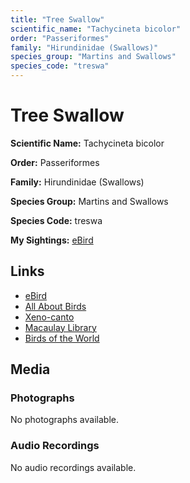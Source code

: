 ```yaml
---
title: "Tree Swallow"
scientific_name: "Tachycineta bicolor"
order: "Passeriformes"
family: "Hirundinidae (Swallows)"
species_group: "Martins and Swallows"
species_code: "treswa"
---
```


# Tree Swallow

**Scientific Name:** Tachycineta bicolor

**Order:** Passeriformes

**Family:** Hirundinidae (Swallows)

**Species Group:** Martins and Swallows

**Species Code:** treswa

**My Sightings:** [eBird](https://ebird.org/lifelist?r=world&time=life&spp=treswa)

## Links
* [eBird](https://ebird.org/species/treswa) 
* [All About Birds](https://www.allaboutbirds.org/guide/treswa) 
* [Xeno-canto](https://www.xeno-canto.org/species/treswa) 
* [Macaulay Library](https://search.macaulaylibrary.org/catalog?taxonCode=treswa&sort=rating_rank_desc)
* [Birds of the World](https://birdsoftheworld.org/bow/species/treswa)

## Media
### Photographs
No photographs available.

### Audio Recordings
No audio recordings available.
